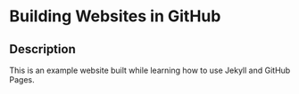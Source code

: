# Building Websites in GitHub
## Description
This is an example website built while learning how to use Jekyll and GitHub Pages.
